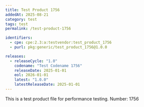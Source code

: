```yaml
---
title: Test Product 1756
addedAt: 2025-08-21
category: test
tags: test
permalink: /test-product-1756

identifiers:
  - cpe: cpe:2.3:a:testvendor:test_product_1756
  - purl: pkg:generic/test_product_1756@1.0.0

releases:
  - releaseCycle: "1.0"
    codename: "Test Codename 1756"
    releaseDate: 2025-01-01
    eol: 2026-01-01
    latest: "1.0.0"
    latestReleaseDate: 2025-01-01
---
```


This is a test product file for performance testing. Number: 1756
